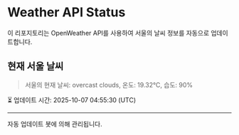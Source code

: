 
# Weather API Status

이 리포지토리는 OpenWeather API를 사용하여 서울의 날씨 정보를 자동으로 업데이트합니다.

## 현재 서울 날씨
> 서울의 현재 날씨: overcast clouds, 온도: 19.32°C, 습도: 90%

⏳ 업데이트 시간: 2025-10-07 04:55:30 (UTC)

---
자동 업데이트 봇에 의해 관리됩니다.
